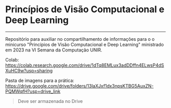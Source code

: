 # Princípios de Visão Computacional e Deep Learning
-------------------------------------
Repositório para auxiliar no compartilhamento de informações para o o minicurso "Princípios de Visão Computacional e Deep Learning" ministrado em 2023 na VI Semana da Computação UNIR.

Colab: https://colab.research.google.com/drive/1dTq8EMLux3adDDffn4ELwsP4dSXuHC9w?usp=sharing

Pasta de imagens para a prática: https://drive.google.com/drive/folders/13laXJxf1dx3npsKTBG5AuxZN-PQMWqfH?usp=drive_link
> Deve ser armazenada no Drive
